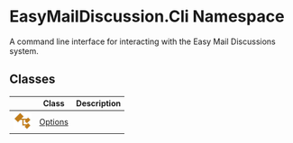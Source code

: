 EasyMailDiscussion.Cli Namespace
================================
A command line interface for interacting with the Easy Mail Discussions system.


Classes
-------

|                 | Class        | Description |
| --------------- | ------------ | ----------- |
| ![Public class] | [Options][1] |             |

[1]: Options/README.md
[Public class]: ../icons/pubclass.svg "Public class"